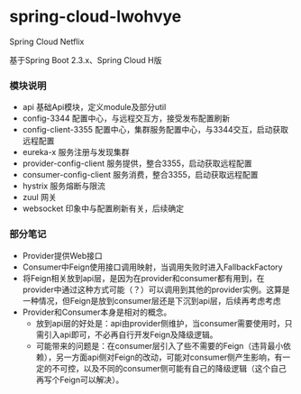 # spring-cloud-lwohvye

Spring Cloud Netflix

基于Spring Boot 2.3.x、Spring Cloud H版

### 模块说明

- api 基础Api模块，定义module及部分util
- config-3344 配置中心，与远程交互方，接受发布配置刷新
- config-client-3355 配置中心，集群服务配置中心，与3344交互，启动获取远程配置
- eureka-x 服务注册与发现集群
- provider-config-client 服务提供，整合3355，启动获取远程配置
- consumer-config-client 服务消费，整合3355，启动获取远程配置
- hystrix 服务熔断与限流
- zuul 网关
- websocket 印象中与配置刷新有关，后续确定

### 部分笔记

- Provider提供Web接口
- Consumer中Feign使用接口调用映射，当调用失败时进入FallbackFactory
- 将Feign相关放到api层，是因为在provider和consumer都有用到，在provider中通过这种方式可能（？）可以调用到其他的provider实例。这算是一种情况，但Feign是放到consumer层还是下沉到api层，后续再考虑考虑
- Provider和Consumer本身是相对的概念。
  - 放到api层的好处是：api由provider侧维护，当consumer需要使用时，只需引入api即可，不必再自行开发Feign及降级逻辑。
  - 可能带来的问题是：在consumer层引入了些不需要的Feign（违背最小依赖），另一方面api侧对Feign的改动，可能对consumer侧产生影响，有一定的不可控，以及不同的consumer侧可能有自己的降级逻辑（这个自己再写个Feign可以解决）。
